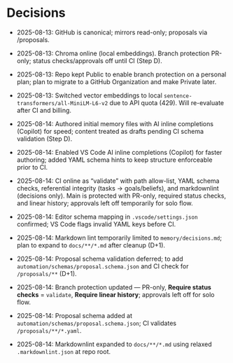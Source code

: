 # Decisions

- 2025-08-13: GitHub is canonical; mirrors read-only; proposals via /proposals.

- 2025-08-13: Chroma online (local embeddings). Branch protection PR-only; status checks/approvals
  off until CI (Step D).

- 2025-08-13: Repo kept Public to enable branch protection on a personal plan; plan to migrate to a
  GitHub Organization and make Private later.

- 2025-08-13: Switched vector embeddings to local `sentence-transformers/all-MiniLM-L6-v2` due to
  API quota (429). Will re-evaluate after CI and billing.

- 2025-08-14: Authored initial memory files with AI inline completions (Copilot) for speed; content
  treated as drafts pending CI schema validation (Step D).

- 2025-08-14: Enabled VS Code AI inline completions (Copilot) for faster authoring; added YAML
  schema hints to keep structure enforceable prior to CI.

- 2025-08-14: CI online as “validate” with path allow-list, YAML schema checks, referential
  integrity (tasks → goals/beliefs), and markdownlint (decisions only). Main is protected with
  PR-only, required status checks, and linear history; approvals left off temporarily for solo flow.

- 2025-08-14: Editor schema mapping in `.vscode/settings.json` confirmed; VS Code flags invalid YAML
  keys before CI.

- 2025-08-14: Markdown lint temporarily limited to `memory/decisions.md`; plan to expand to
  `docs/**/*.md` after cleanup (D+1).

- 2025-08-14: Proposal schema validation deferred; to add `automation/schemas/proposal.schema.json`
  and CI check for `/proposals/**` (D+1).

- 2025-08-14: Branch protection updated — PR-only, **Require status checks** = `validate`, **Require
  linear history**; approvals left off for solo flow.

- 2025-08-14: Proposal schema added at `automation/schemas/proposal.schema.json`; CI validates
  `/proposals/**/*.yaml`.

- 2025-08-14: Markdownlint expanded to `docs/**/*.md` using relaxed `.markdownlint.json` at repo
  root.
